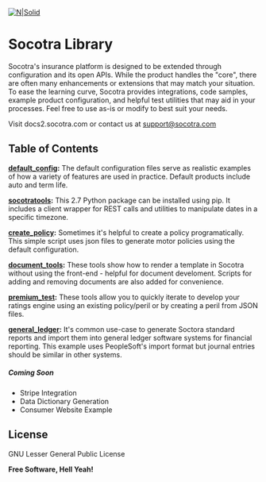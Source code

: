 [![N|Solid](http://docs2.socotra.com/production/_static/socotraLogoBlack.svg)](https://www.socotra.com)

# Socotra Library

Socotra's insurance platform is designed to be extended through configuration and its open APIs. While the product handles the "core", there are often many enhancements or extensions that may match your situation.  To ease the learning curve, Socotra provides integrations, code samples, example product configuration, and helpful test utilities that may aid in your processes. Feel free to use as-is or modify to best suit your needs.

Visit docs2.socotra.com or contact us at support@socotra.com

## Table of Contents

**[default_config]:** The default configuration files serve as realistic examples of how a variety of features are used in practice. Default products include auto and term life.

**[socotratools]:**  This 2.7 Python package can be installed using pip. It includes a client wrapper for REST calls and utilities to manipulate dates in a specific timezone.

**[create_policy]:** Sometimes it's helpful to create a policy programatically.  This simple script uses json files to generate motor policies using the default configuration.

**[document_tools]:** These tools show how to render a template in Socotra without using the front-end - helpful for document develoment. Scripts for adding and removing documents are also added for convenience.

**[premium_test]:** These tools allow you to quickly iterate to develop your ratings engine using an existing policy/peril or by creating a peril from JSON files.

**[general_ledger]:** It's common use-case to generate Soctora standard reports and import them into general ledger software systems for financial reporting.  This example uses PeopleSoft's import format but journal entries should be similar in other systems.

##### Coming Soon
  - Stripe Integration
  - Data Dictionary Generation
  - Consumer Website Example


License
----

GNU Lesser General Public License 


**Free Software, Hell Yeah!**

[//]: # (These are reference links used in the body of this note and get stripped out when the markdown processor does its job. There is no need to format nicely because it shouldn't be seen. Thanks SO - http://stackoverflow.com/questions/4823468/store-comments-in-markdown-syntax)


   [default_config]: <https://github.com/socotra/public/tree/master/default_config>
   [socotratools]: <https://github.com/socotra/public/tree/master/socotratools>
   [create_policy]: <https://github.com/socotra/public/tree/master/create_policy>
   [document_tools]: <https://github.com/socotra/public/tree/master/document_tools>
   [premium_test]: <https://github.com/socotra/public/tree/master/premium_test>
   [general_ledger]: <https://github.com/socotra/public/tree/master/general_ledger>